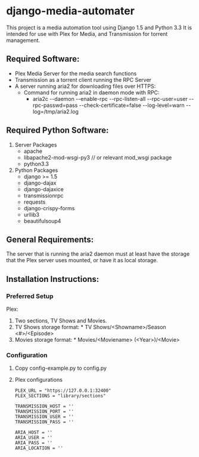 django-media-automater
======================

This project is a media automation tool using Django 1.5 and Python 3.3 It is intended for use with Plex for Media, and Transmission for torrent management.


Required Software:
------------------
* Plex Media Server for the media search functions
* Transmission as a torrent client running the RPC Server
* A server running aria2 for downloading files over HTTPS:
  * Command for running aria2 in daemon mode with RPC:
    * aria2c --daemon --enable-rpc --rpc-listen-all --rpc-user=user --rpc-passwd=pass --check-certificate=false --log-level=warn --log=/tmp/aria2.log

Required Python Software:
-------------------------
1.  Server Packages
    * apache
    * libapache2-mod-wsgi-py3 // or relevant mod_wsgi package
    * python3.3
2.  Python Packages
    * django >= 1.5
    * django-dajax
    * django-dajaxice
    * transmissionrpc
    * requests
    * django-crispy-forms
    * urllib3
    * beautifulsoup4

General Requirements:
---------------------
The server that is running the aria2 daemon must at least have the storage that the Plex server uses mounted, or have it as local storage.


Installation Instructions:
--------------------------
### Preferred Setup ###
Plex:
  1.  Two sections, TV Shows and Movies.
  2.  TV Shows storage format:
    * TV Shows/\<Showname\>/Season \<#\>/\<Episode\>
  3.  Movies storage format:
    * Movies/\<Moviename\> (\<Year\>)/\<Movie\>


### Configuration ###
1.  Copy config-example.py to config.py
2.  Plex configurations

        PLEX_URL = "https://127.0.0.1:32400"
        PLEX_SECTIONS = "library/sections"

        TRANSMISSION_HOST = ''
        TRANSMISSION_PORT = ''
        TRANSMISSION_USER = ''
        TRANSMISSION_PASS = ''

        ARIA_HOST = ''
        ARIA_USER = ''
        ARIA_PASS = ''
        ARIA_LOCATION = ''